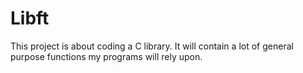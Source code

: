 # Libft
This project is about coding a C library.
It will contain a lot of general purpose functions my programs will rely upon.
